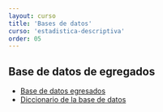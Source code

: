 ```yaml
---
layout: curso
title: 'Bases de datos'
curso: 'estadistica-descriptiva'
order: 05
---
```


## Base de datos de egregados

- [Base de datos egresados](https://www.dropbox.com/s/uzrvug1f96nkjmr/articles-346772_Base_anonimizada_IES.xlsx?dl=0)
- [Diccionario de la base de datos](https://www.dropbox.com/s/v576kjsptz07txp/articles-346772_Diccionario_de_variables.xlsx?dl=0)


